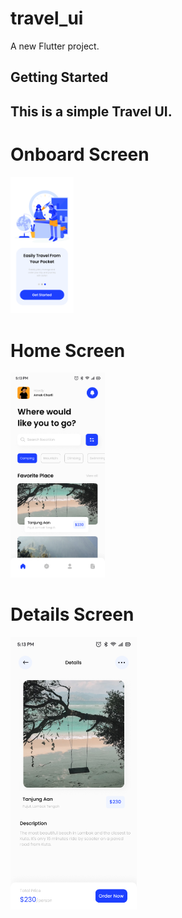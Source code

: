 # travel_ui

A new Flutter project.

## Getting Started

## This is a simple Travel UI.

# Onboard Screen
<img src="assets/onboard.png" width=20%>

# Home Screen
<img src="assets/home.png" width=30%>

# Details Screen
<img src="assets/Detail.png" width=40%>


